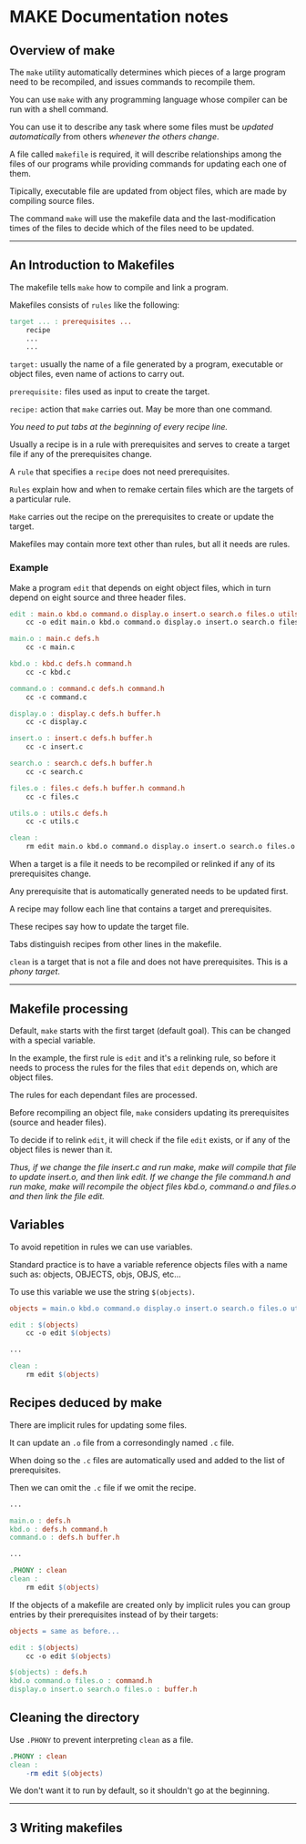# MAKE Documentation notes

## Overview of make

The `make` utility automatically determines which pieces of a large program need to be
recompiled, and issues commands to recompile them.

You can use `make` with any programming language whose compiler can be run with a shell command.

You can use it to describe any task where some files must be _updated automatically_ from others _whenever the others change_.

A file called `makefile` is required, it will describe relationships among the files of our programs while providing commands for updating each one of them.

Tipically, executable file are updated from object files, which are made by compiling source files.

The command `make` will use the makefile data and the last-modification times of the files to decide which of the files need to be updated.

---

## An Introduction to Makefiles

The makefile tells `make` how to compile and link a program.

Makefiles consists of `rules` like the following:

```makefile
target ... : prerequisites ...
    recipe
    ...
    ...
```

`target:` usually the name of a file generated by a program, executable or object files, even name of actions to carry out.

`prerequisite:` files used as input to create the target.

`recipe:` action that `make` carries out. May be more than one command.

_You need to put tabs at the beginning of every recipe line._

Usually a recipe is in a rule with prerequisites and serves to create a target file if any of the prerequisites change.

A `rule` that specifies a `recipe` does not need prerequisites.

`Rules` explain how and when to remake certain files which are the targets of a particular rule.

`Make` carries out the recipe on the prerequisites to create or update the target.

Makefiles may contain more text other than rules, but all it needs are rules.

### Example

Make a program `edit` that depends on eight object files, which in turn depend on eight source and three header files.

```makefile
edit : main.o kbd.o command.o display.o insert.o search.o files.o utils.o
    cc -o edit main.o kbd.o command.o display.o insert.o search.o files.o utils.o

main.o : main.c defs.h
    cc -c main.c

kbd.o : kbd.c defs.h command.h
    cc -c kbd.c

command.o : command.c defs.h command.h
    cc -c command.c

display.o : display.c defs.h buffer.h
    cc -c display.c

insert.o : insert.c defs.h buffer.h
    cc -c insert.c

search.o : search.c defs.h buffer.h
    cc -c search.c

files.o : files.c defs.h buffer.h command.h
    cc -c files.c

utils.o : utils.c defs.h
    cc -c utils.c

clean :
    rm edit main.o kbd.o command.o display.o insert.o search.o files.o utils.o
```

When a target is a file it needs to be recompiled or relinked if any of its prerequisites change.

Any prerequisite that is automatically generated needs to be updated first.

A recipe may follow each line that contains a target and prerequisites.

These recipes say how to update the target file.

Tabs distinguish recipes from other lines in the makefile.

`clean` is a target that is not a file and does not have prerequisites. This is a _phony target_.

---

## Makefile processing

Default, `make` starts with the first target (default goal). This can be changed with a special variable.

In the example, the first rule is `edit` and it's a relinking rule, so before it needs to process the rules for the files that `edit` depends on, which are object files.

The rules for each dependant files are processed.

Before recompiling an object file, `make` considers updating its prerequisites (source and header files).

To decide if to relink `edit`, it will check if the file `edit` exists, or if any of the object files is newer than it.

_Thus, if we change the file insert.c and run make, make will compile that file to update insert.o, and then link edit. If we change the file command.h and run make, make will recompile the object files kbd.o, command.o and files.o and then link the file edit._

## Variables

To avoid repetition in rules we can use variables.

Standard practice is to have a variable reference objects files with a name such as: objects, OBJECTS, objs, OBJS, etc...

To use this variable we use the string `$(objects)`.

```makefile
objects = main.o kbd.o command.o display.o insert.o search.o files.o utils.o

edit : $(objects)
    cc -o edit $(objects)

...

clean :
    rm edit $(objects)
```

## Recipes deduced by make

There are implicit rules for updating some files.

It can update an `.o` file from a corresondingly named `.c` file.

When doing so the `.c` files are automatically used and added to the list of prerequisites.

Then we can omit the `.c` file if we omit the recipe.

```makefile
...

main.o : defs.h
kbd.o : defs.h command.h
command.o : defs.h buffer.h

...

.PHONY : clean
clean :
    rm edit $(objects)
```

If the objects of a makefile are created only by implicit rules you can group entries by their prerequisites instead of by their targets:


```makefile
objects = same as before...

edit : $(objects)
    cc -o edit $(objects)

$(objects) : defs.h
kbd.o command.o files.o : command.h
display.o insert.o search.o files.o : buffer.h
```

## Cleaning the directory

Use `.PHONY` to prevent interpreting `clean` as a file.

```makefile
.PHONY : clean
clean :
    -rm edit $(objects)
```

We don't want it to run by default, so it shouldn't go at the beginning.

---

## 3 Writing makefiles



